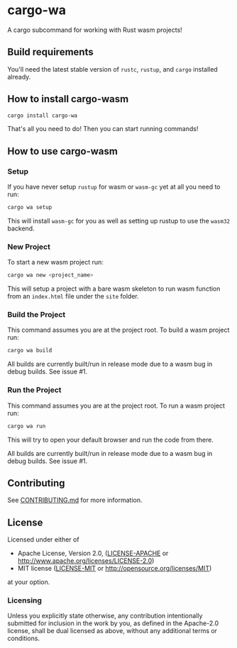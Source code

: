 # cargo-wa

A cargo subcommand for working with Rust wasm projects!

## Build requirements

You'll need the latest stable version of `rustc`, `rustup`, and `cargo`
installed already.

## How to install cargo-wasm

```bash
cargo install cargo-wa
```

That's all you need to do! Then you can start running commands!

## How to use cargo-wasm

### Setup

If you have never setup `rustup` for wasm or `wasm-gc` yet at all you need to run:

```bash
cargo wa setup
```

This will install `wasm-gc` for you as well as setting up rustup to use the
`wasm32` backend.

### New Project

To start a new wasm project run:

```bash
cargo wa new <project_name>
```

This will setup a project with a bare wasm skeleton to run wasm function from an
`index.html` file under the `site` folder.

### Build the Project

This command assumes you are at the project root. To build a wasm project run:

```bash
cargo wa build
```

All builds are currently built/run in release mode due to a wasm bug in debug
builds. See issue #1.

### Run the Project

This command assumes you are at the project root. To run a wasm project run:

```bash
cargo wa run
```

This will try to open your default browser and run the code from there.

All builds are currently built/run in release mode due to a wasm bug in debug
builds. See issue #1.

## Contributing
See [CONTRIBUTING.md](CONTRIBUTING.md) for more information.

## License

Licensed under either of

 * Apache License, Version 2.0, ([LICENSE-APACHE](LICENSE-APACHE) or http://www.apache.org/licenses/LICENSE-2.0)
 * MIT license ([LICENSE-MIT](LICENSE-MIT) or http://opensource.org/licenses/MIT)

at your option.

### Licensing

Unless you explicitly state otherwise, any contribution intentionally submitted
for inclusion in the work by you, as defined in the Apache-2.0 license, shall be
dual licensed as above, without any additional terms or conditions.
